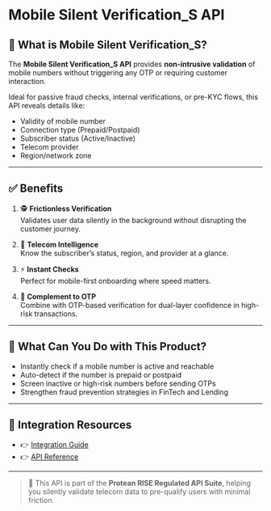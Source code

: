 # Mobile Silent Verification_S API

## 📘 What is Mobile Silent Verification_S?

The **Mobile Silent Verification_S API** provides **non-intrusive validation** of mobile numbers without triggering any OTP or requiring customer interaction.

Ideal for passive fraud checks, internal verifications, or pre-KYC flows, this API reveals details like:
- Validity of mobile number
- Connection type (Prepaid/Postpaid)
- Subscriber status (Active/Inactive)
- Telecom provider
- Region/network zone

---

## ✅ Benefits

1. 🕵️ **Frictionless Verification**  
   Validates user data silently in the background without disrupting the customer journey.

2. 🧠 **Telecom Intelligence**  
   Know the subscriber’s status, region, and provider at a glance.

3. ⚡ **Instant Checks**  
   Perfect for mobile-first onboarding where speed matters.

4. 🔄 **Complement to OTP**  
   Combine with OTP-based verification for dual-layer confidence in high-risk transactions.

---

## 💼 What Can You Do with This Product?

- Instantly check if a mobile number is active and reachable  
- Auto-detect if the number is prepaid or postpaid  
- Screen inactive or high-risk numbers before sending OTPs  
- Strengthen fraud prevention strategies in FinTech and Lending

---

## 🔗 Integration Resources

- 👉 [Integration Guide](https://docs.risewithprotean.io/164/integration-guide)  
- 👉 [API Reference](https://docs.risewithprotean.io/164/api-reference)

---

> 📌 This API is part of the **Protean RISE Regulated API Suite**, helping you silently validate telecom data to pre-qualify users with minimal friction.
